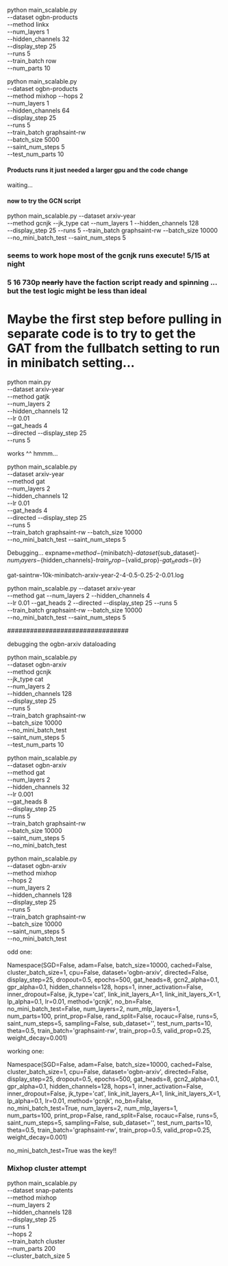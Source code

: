 python main_scalable.py \
    --dataset ogbn-products \
    --method linkx \
    --num_layers 1 \
    --hidden_channels 32 \
    --display_step 25 \
    --runs 5 \
    --train_batch row \
    --num_parts 10

python main_scalable.py \
    --dataset ogbn-products \
    --method mixhop --hops 2 \
    --num_layers 1 \
    --hidden_channels 64 \
    --display_step 25 \
    --runs 5 \
    --train_batch graphsaint-rw \
    --batch_size 5000 \
    --saint_num_steps 5 \
    --test_num_parts 10


#### Products runs it just needed a larger gpu and the code change

waiting...

#### now to try the GCN script

python main_scalable.py --dataset arxiv-year \
    --method gcnjk --jk_type cat --num_layers 1 --hidden_channels 128 \
    --display_step 25 --runs 5 --train_batch graphsaint-rw --batch_size 10000 \
    --no_mini_batch_test --saint_num_steps 5

### seems to work hope most of the gcnjk runs execute! 5/15 at night


### 5 16 730p ~~nearly~~ have the faction script ready and spinning ... but the test logic might be less than ideal


# Maybe the first step before pulling in separate code is to try to get the GAT from the fullbatch setting to run in minibatch setting...


python main.py \
    --dataset arxiv-year \
    --method gatjk \
    --num_layers 2 \
    --hidden_channels 12 \
    --lr 0.01 \
    --gat_heads 4 \
    --directed --display_step 25 \
    --runs 5 
 
 works ^^
hmmm...

python main_scalable.py \
    --dataset arxiv-year \
    --method gat \
    --num_layers 2 \
    --hidden_channels 12 \
    --lr 0.01 \
    --gat_heads 4 \
    --directed --display_step 25 \
    --runs 5 \
    --train_batch graphsaint-rw --batch_size 10000 \
    --no_mini_batch_test --saint_num_steps 5


Debugging... 
expname=${method}-${minibatch}-${dataset}${sub_dataset}-${num_layers}-${hidden_channels}-${train_prop}-${valid_prop}-${gat_heads}-${lr}

gat-saintrw-10k-minibatch-arxiv-year-2-4-0.5-0.25-2-0.01.log

python main_scalable.py --dataset arxiv-year \
    --method gat --num_layers 2 --hidden_channels 4 \
    --lr 0.01 --gat_heads 2 --directed --display_step 25 --runs 5 \
    --train_batch graphsaint-rw --batch_size 10000 \
    --no_mini_batch_test --saint_num_steps 5



################################

debugging the ogbn-arxiv dataloading



python main_scalable.py \
    --dataset ogbn-arxiv \
    --method gcnjk \
    --jk_type cat \
    --num_layers 2 \
    --hidden_channels 128 \
    --display_step 25 \
    --runs 5 \
    --train_batch graphsaint-rw \
    --batch_size 10000 \
    --no_mini_batch_test \
    --saint_num_steps 5 \
    --test_num_parts 10


python main_scalable.py \
    --dataset ogbn-arxiv \
    --method gat \
    --num_layers 2 \
    --hidden_channels 32 \
    --lr 0.001 \
    --gat_heads 8 \
    --display_step 25 \
    --runs 5 \
    --train_batch graphsaint-rw \
    --batch_size 10000 \
    --saint_num_steps 5 \
    --no_mini_batch_test


python main_scalable.py \
    --dataset ogbn-arxiv \
    --method mixhop \
    --hops 2 \
    --num_layers 2 \
    --hidden_channels 128 \
    --display_step 25 \
    --runs 5 \
    --train_batch graphsaint-rw \
    --batch_size 10000 \
    --saint_num_steps 5 \
    --no_mini_batch_test

odd one: 

Namespace(SGD=False, adam=False, batch_size=10000, cached=False, cluster_batch_size=1, cpu=False, dataset='ogbn-arxiv', directed=False, display_step=25, dropout=0.5, epochs=500, gat_heads=8, gcn2_alpha=0.1, gpr_alpha=0.1, hidden_channels=128, hops=1, inner_activation=False, inner_dropout=False, jk_type='cat', link_init_layers_A=1, link_init_layers_X=1, lp_alpha=0.1, lr=0.01, method='gcnjk', no_bn=False, no_mini_batch_test=False, num_layers=2, num_mlp_layers=1, num_parts=100, print_prop=False, rand_split=False, rocauc=False, runs=5, saint_num_steps=5, sampling=False, sub_dataset='', test_num_parts=10, theta=0.5, train_batch='graphsaint-rw', train_prop=0.5, valid_prop=0.25, weight_decay=0.001)

working one: 

Namespace(SGD=False, adam=False, batch_size=10000, cached=False, cluster_batch_size=1, cpu=False, dataset='ogbn-arxiv', directed=False, display_step=25, dropout=0.5, epochs=500, gat_heads=8, gcn2_alpha=0.1, gpr_alpha=0.1, hidden_channels=128, hops=1, inner_activation=False, inner_dropout=False, jk_type='cat', link_init_layers_A=1, link_init_layers_X=1, lp_alpha=0.1, lr=0.01, method='gcnjk', no_bn=False, no_mini_batch_test=True, num_layers=2, num_mlp_layers=1, num_parts=100, print_prop=False, rand_split=False, rocauc=False, runs=5, saint_num_steps=5, sampling=False, sub_dataset='', test_num_parts=10, theta=0.5, train_batch='graphsaint-rw', train_prop=0.5, valid_prop=0.25, weight_decay=0.001)

no_mini_batch_test=True was the key!!



### Mixhop cluster attempt

python main_scalable.py \
    --dataset snap-patents \
    --method mixhop \
    --num_layers 2 \
    --hidden_channels 128 \
    --display_step 25 \
    --runs 1 \
    --hops 2 \
    --train_batch cluster \
    --num_parts 200 \
    --cluster_batch_size 5
